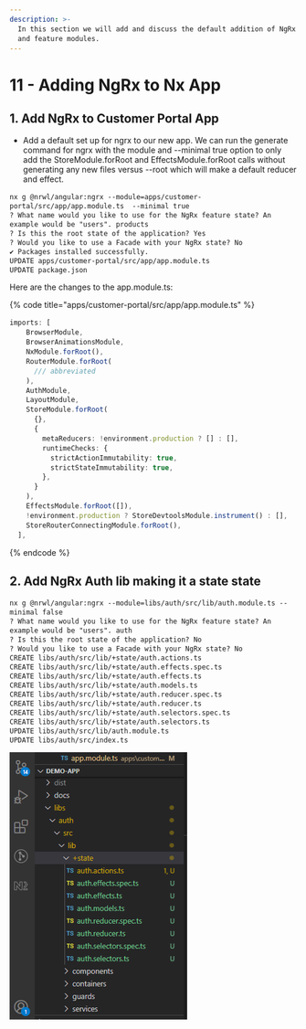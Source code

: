 ```yaml
---
description: >-
  In this section we will add and discuss the default addition of NgRx to root
  and feature modules.
---
```


# 11 - Adding NgRx to Nx App

## 1. Add NgRx to Customer Portal App

- Add a default set up for ngrx to our new app. We can run the generate command for ngrx with the module and --minimal true option to only add the StoreModule.forRoot and EffectsModule.forRoot calls without generating any new files versus --root which will make a default reducer and effect.

```text
nx g @nrwl/angular:ngrx --module=apps/customer-portal/src/app/app.module.ts  --minimal true
? What name would you like to use for the NgRx feature state? An example would be "users". products
? Is this the root state of the application? Yes
? Would you like to use a Facade with your NgRx state? No
✔ Packages installed successfully.
UPDATE apps/customer-portal/src/app/app.module.ts
UPDATE package.json
```

Here are the changes to the app.module.ts:

{% code title="apps/customer-portal/src/app/app.module.ts" %}

```typescript
imports: [
    BrowserModule,
    BrowserAnimationsModule,
    NxModule.forRoot(),
    RouterModule.forRoot(
      /// abbreviated 
    ),
    AuthModule,
    LayoutModule,
    StoreModule.forRoot(
      {},
      {
        metaReducers: !environment.production ? [] : [],
        runtimeChecks: {
          strictActionImmutability: true,
          strictStateImmutability: true,
        },
      }
    ),
    EffectsModule.forRoot([]),
    !environment.production ? StoreDevtoolsModule.instrument() : [],
    StoreRouterConnectingModule.forRoot(),
  ],
```

{% endcode %}

## 2. Add NgRx Auth lib making it a state state

```text
nx g @nrwl/angular:ngrx --module=libs/auth/src/lib/auth.module.ts --minimal false
? What name would you like to use for the NgRx feature state? An example would be "users". auth
? Is this the root state of the application? No
? Would you like to use a Facade with your NgRx state? No
CREATE libs/auth/src/lib/+state/auth.actions.ts
CREATE libs/auth/src/lib/+state/auth.effects.spec.ts
CREATE libs/auth/src/lib/+state/auth.effects.ts
CREATE libs/auth/src/lib/+state/auth.models.ts
CREATE libs/auth/src/lib/+state/auth.reducer.spec.ts
CREATE libs/auth/src/lib/+state/auth.reducer.ts
CREATE libs/auth/src/lib/+state/auth.selectors.spec.ts
CREATE libs/auth/src/lib/+state/auth.selectors.ts
UPDATE libs/auth/src/lib/auth.module.ts
UPDATE libs/auth/src/index.ts
```

![New Nx Lib with State folder](.gitbook/assets/image%20%2823%29.png)
